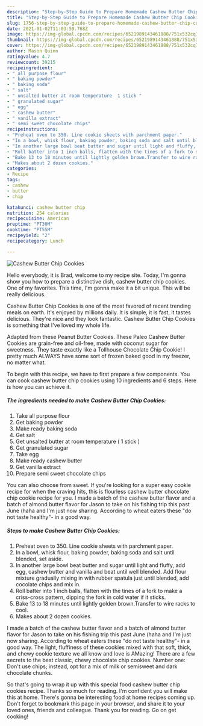 ```yaml
---
description: "Step-by-Step Guide to Prepare Homemade Cashew Butter Chip Cookies"
title: "Step-by-Step Guide to Prepare Homemade Cashew Butter Chip Cookies"
slug: 1756-step-by-step-guide-to-prepare-homemade-cashew-butter-chip-cookies
date: 2021-01-02T11:03:59.768Z
image: https://img-global.cpcdn.com/recipes/6521989143461888/751x532cq70/cashew-butter-chip-cookies-recipe-main-photo.jpg
thumbnail: https://img-global.cpcdn.com/recipes/6521989143461888/751x532cq70/cashew-butter-chip-cookies-recipe-main-photo.jpg
cover: https://img-global.cpcdn.com/recipes/6521989143461888/751x532cq70/cashew-butter-chip-cookies-recipe-main-photo.jpg
author: Mason Quinn
ratingvalue: 4.7
reviewcount: 39215
recipeingredient:
- " all purpose flour"
- " baking powder"
- " baking soda"
- " salt"
- " unsalted butter at room temperature  1 stick "
- " granulated sugar"
- " egg"
- " cashew butter"
- " vanilla extract"
- " semi sweet chocolate chips"
recipeinstructions:
- "Preheat oven to 350. Line cookie sheets with parchment paper."
- "In a bowl, whisk flour, baking powder, baking soda and salt until blended, set aside."
- "In another large bowl beat butter and sugar until light and fluffy, add egg, cashew butter and vanilla and beat until well blended. Add flour mixture gradually mixing in with rubber spatula just until blended, add cocolate chips and mix in."
- "Roll batter into 1 inch balls, flatten with the tines of a fork to make a criss-cross pattern, dipping the fork in cold water if it sticks."
- "Bake 13 to 18 minutes until lightly golden brown.Transfer to wire racks to cool."
- "Makes about 2 dozen cookies."
categories:
- Recipe
tags:
- cashew
- butter
- chip

katakunci: cashew butter chip 
nutrition: 254 calories
recipecuisine: American
preptime: "PT30M"
cooktime: "PT55M"
recipeyield: "2"
recipecategory: Lunch

---
```



![Cashew Butter Chip Cookies](https://img-global.cpcdn.com/recipes/6521989143461888/751x532cq70/cashew-butter-chip-cookies-recipe-main-photo.jpg)

Hello everybody, it is Brad, welcome to my recipe site. Today, I'm gonna show you how to prepare a distinctive dish, cashew butter chip cookies. One of my favorites. This time, I'm gonna make it a bit unique. This will be really delicious.

Cashew Butter Chip Cookies is one of the most favored of recent trending meals on earth. It's enjoyed by millions daily. It is simple, it is fast, it tastes delicious. They're nice and they look fantastic. Cashew Butter Chip Cookies is something that I've loved my whole life.

Adapted from these Peanut Butter Cookies. These Paleo Cashew Butter Cookies are grain-free and oil-free, made with coconut sugar for sweetness. They taste exactly like a Tollhouse Chocolate Chip Cookie! I pretty much ALWAYS have some sort of frozen baked good in my freezer, no matter what.


To begin with this recipe, we have to first prepare a few components. You can cook cashew butter chip cookies using 10 ingredients and 6 steps. Here is how you can achieve it.

<!--inarticleads1-->

##### The ingredients needed to make Cashew Butter Chip Cookies:

1. Take  all purpose flour
1. Get  baking powder
1. Make ready  baking soda
1. Get  salt
1. Get  unsalted butter at room temperature ( 1 stick )
1. Get  granulated sugar
1. Take  egg
1. Make ready  cashew butter
1. Get  vanilla extract
1. Prepare  semi sweet chocolate chips


You can also choose from sweet. If you&#39;re looking for a super easy cookie recipe for when the craving hits, this is flourless cashew butter chocolate chip cookie recipe for you. I made a batch of the cashew butter flavor and a batch of almond butter flavor for Jason to take on his fishing trip this past June (haha and I&#39;m just now sharing. According to wheat eaters these &#34;do not taste healthy&#34;- in a good way. 

<!--inarticleads2-->

##### Steps to make Cashew Butter Chip Cookies:

1. Preheat oven to 350. Line cookie sheets with parchment paper.
1. In a bowl, whisk flour, baking powder, baking soda and salt until blended, set aside.
1. In another large bowl beat butter and sugar until light and fluffy, add egg, cashew butter and vanilla and beat until well blended. Add flour mixture gradually mixing in with rubber spatula just until blended, add cocolate chips and mix in.
1. Roll batter into 1 inch balls, flatten with the tines of a fork to make a criss-cross pattern, dipping the fork in cold water if it sticks.
1. Bake 13 to 18 minutes until lightly golden brown.Transfer to wire racks to cool.
1. Makes about 2 dozen cookies.


I made a batch of the cashew butter flavor and a batch of almond butter flavor for Jason to take on his fishing trip this past June (haha and I&#39;m just now sharing. According to wheat eaters these &#34;do not taste healthy&#34;- in a good way. The light, fluffiness of these cookies mixed with that soft, thick, and chewy cookie texture we all know and love is AMazing! There are a few secrets to the best classic, chewy chocolate chip cookies. Number one: Don&#39;t use chips; instead, opt for a mix of milk or semisweet and dark chocolate chunks. 

So that's going to wrap it up with this special food cashew butter chip cookies recipe. Thanks so much for reading. I'm confident you will make this at home. There's gonna be interesting food at home recipes coming up. Don't forget to bookmark this page in your browser, and share it to your loved ones, friends and colleague. Thank you for reading. Go on get cooking!
